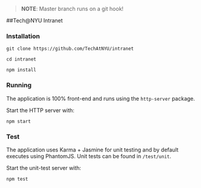 > **NOTE**: Master branch runs on a git hook!

##Tech@NYU Intranet

### Installation

    git clone https://github.com/TechAtNYU/intranet

    cd intranet

    npm install

### Running
The application is 100% front-end and runs using the `http-server` package.

Start the HTTP server with:

    npm start

### Test
The application uses Karma + Jasmine for unit testing and by default executes using PhantomJS. Unit tests can be found in `/test/unit`.

Start the unit-test server with:

    npm test
